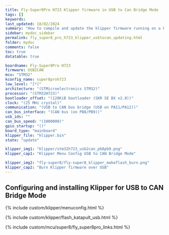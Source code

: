 ```yaml
---
title: Fly-Super8Pro H723 Klipper firmware in USB to Can Bridge Mode
tags: []
keywords: 
last_updated: 18/02/2024
summary: "How to compile and update the klipper firmware running on a Fly-Super8Pro H723 in USB to CAN Bridge Mode"
sidebar: mydoc_sidebar
permalink: fly_super8_pro_h723_klipper_usbtocan_updating.html
folder: mydoc
comments: false
toc: true
datatable: true

boardname: Fly-Super8Pro H723
firmware: USB2CAN
mcu: "STM32"
kconfig_name: super8proh723
low_level: "[*]"
architecture: "(STMicroelectronics STM32)"
processor: "(STM32H723)"
bootloader_offset: "(128KiB bootloader (SKR SE BX v2.0))"
clock: "(25 MHz crystal)"
communication: "(USB to CAN bus bridge (USB on PA11/PA12))"
can_bus_interface: "(CAN bus (on PB8/PB9))"
usb_ids: ""
can_bus_speed: "(1000000)"
gpio_startup: "()"
board_type: "mainboard"
klipper_file: "klipper.bin"
state: "update"

klipper_img1: "klipper/stm32h723_usb2can_pb8pb9.png"
klipper_cap1: "Klipper Menu Config USB to CAN Bridge Mode"

klipper_img2: "fly-super8/fly-super8_klipper_makeflash_burn.png"
klipper_cap2: "Burn Klipper firmware over USB"
---
```


## Configuring and installing Klipper for USB to CAN Bridge Mode

{% include custom/klipper/menuconfig.html %}

{% include custom/klipper/flash_katapult_usb.html %}

{% include custom/mcu/super8/fly_super8pro_links.html %}
